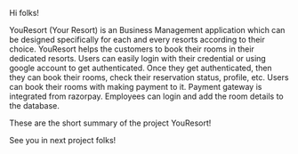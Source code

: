 Hi folks!

YouResort (Your Resort) is an Business Management application which can be designed specifically for each and every resorts according to their choice. 
YouResort helps the customers to book their rooms in their dedicated resorts. 
Users can easily login with their credential or using google account to get authenticated. Once they get authenticated, then they can book their rooms, check their reservation status, profile, etc.
Users can book their rooms with making payment to it. Payment gateway is integrated from razorpay. 
Employees can login and add the room details to the database. 

These are the short summary of the project YouResort!

See you in next project folks!
